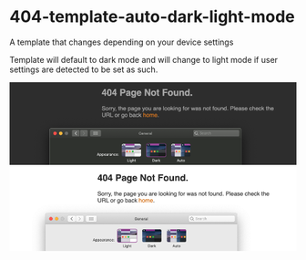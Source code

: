 # 404-template-auto-dark-light-mode
A template that changes depending on your device settings

Template will default to dark mode and will change to light mode if user settings are detected to be set as such.

<img src="https://github.com/aitaDev/404-template-auto-dark-light-mode/blob/master/dark.png?raw=true">
<img src="https://github.com/aitaDev/404-template-auto-dark-light-mode/blob/master/light.png?raw=true">
